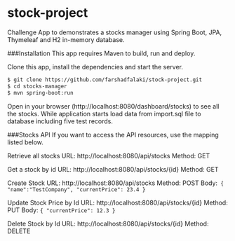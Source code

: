 # stock-project
Challenge App to demonstrates a stocks manager using Spring Boot, JPA, Thymeleaf and H2 in-memory database.

###Installation
This app requires Maven to build, run and deploy.

Clone this app, install the dependencies and start the server.
```sh
$ git clone https://github.com/farshadfalaki/stock-project.git
$ cd stocks-manager
$ mvn spring-boot:run
```
Open in your browser (http://localhost:8080/dashboard/stocks) to see all the stocks.
While application starts load data from import.sql file to database including five test records.

###Stocks API
If you want to access the API resources, use the mapping listed below.

Retrieve all stocks
URL: http://localhost:8080/api/stocks
Method: GET

Get a stock by id
URL: http://localhost:8080/api/stocks/{id}
Method: GET

Create Stock
URL: http://localhost:8080/api/stocks
Method: POST
Body:``` { "name":"TestCompany", "currentPrice": 23.4 }```

Update Stock Price by Id
URL: http://localhost:8080/api/stocks/{id}
Method: PUT
Body: ```{ "currentPrice": 12.3 }```

Delete Stock by Id
URL: http://localhost:8080/api/stocks/{id}
Method: DELETE

